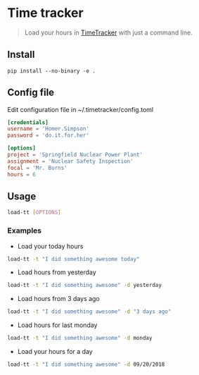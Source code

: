 # Time tracker

> Load your hours in [TimeTracker](http://timetracker.bairesdev.com) with just a command line.

## Install

    pip install --no-binary -e .

## Config file

Edit configuration file in ~/.timetracker/config.toml

```toml
[credentials]
username = 'Homer.Simpson'
password = 'do.it.for.her'

[options]
project = 'Springfield Nuclear Power Plant'
assignment = 'Nuclear Safety Inspection'
focal = 'Mr. Burns'
hours = 6
```

## Usage

```bash
load-tt [OPTIONS]
```

### Examples

* Load your today hours

```bash
load-tt -t "I did something awesome today"
```

* Load hours from yesterday

```bash
load-tt -t "I did something awesome" -d yesterday
```

* Load hours from 3 days ago

```bash
load-tt -t "I did something awesome" -d "3 days ago"
```

* Load hours for last monday

```bash
load-tt -t "I did something awesome" -d monday
```

* Load your hours for a day

```bash
load-tt -t "I did something awesome" -d 09/20/2018
```